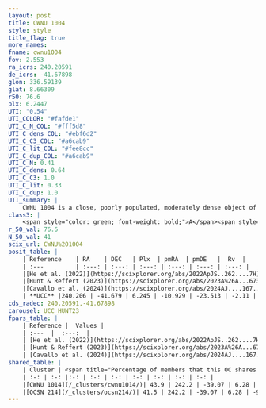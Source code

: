 ```yaml
---
layout: post
title: CWNU 1004
style: style
title_flag: true
more_names: 
fname: cwnu1004
fov: 2.553
ra_icrs: 240.20591
de_icrs: -41.67898
glon: 336.59139
glat: 8.66309
r50: 76.6
plx: 6.2447
UTI: "0.54"
UTI_COLOR: "#fafde1"
UTI_C_N_COL: "#fff5d8"
UTI_C_dens_COL: "#ebf6d2"
UTI_C_C3_COL: "#a6cab9"
UTI_C_lit_COL: "#fee8cc"
UTI_C_dup_COL: "#a6cab9"
UTI_C_N: 0.41
UTI_C_dens: 0.64
UTI_C_C3: 1.0
UTI_C_lit: 0.33
UTI_C_dup: 1.0
UTI_summary: |
    CWNU 1004 is a close, poorly populated, moderately dense object of very high C3 quality. It was recently reported in the literature.<br><br>This object shares a moderate percentage of members with at least one entry reported in the same catalogue.
class3: |
    <span style="color: green; font-weight: bold;">A</span><span style="color: green; font-weight: bold;">A</span>
r_50_val: 76.6
N_50_val: 41
scix_url: CWNU%201004
posit_table: |
    | Reference    | RA    | DEC   | Plx  | pmRA  | pmDE   |  Rv  |
    | :---         | :---: | :---: | :---: | :---: | :---: | :---: |
    |[He et al. (2022)](https://scixplorer.org/abs/2022ApJS..262....7H) | 239.698 | -42.032 | 6.259 | -11.103 | -23.516 | -- |
    |[Hunt & Reffert (2023)](https://scixplorer.org/abs/2023A%26A...673A.114H) | 239.73 | -42.008 | 6.257 | -11.058 | -23.509 | -2.013 |
    |[Cavallo et al. (2024)](https://scixplorer.org/abs/2024AJ....167...12C) | 239.844 | -42.107 | 6.257 | -- | -- | -- |
    | **UCC** |240.206 | -41.679 | 6.245 | -10.929 | -23.513 | -2.11 | 
cds_radec: 240.20591,-41.67898
carousel: UCC_HUNT23
fpars_table: |
    | Reference |  Values |
    | :---  |  :---:  |
    | [He et al. (2022)](https://scixplorer.org/abs/2022ApJS..262....7H) | `A0=2.95, logAge=7.05` |
    | [Hunt & Reffert (2023)](https://scixplorer.org/abs/2023A%26A...673A.114H) | `AV50=1.171, diffAV50=1.224, MOD50=5.976, logAge50=6.768` |
    | [Cavallo et al. (2024)](https://scixplorer.org/abs/2024AJ....167...12C) | `AV50=1.98, dMod50=5.97, logAge50=8.11, [Fe/H]50=0.29` |
shared_table: |
    | Cluster | <span title="Percentage of members that this OC shares with the ones listed">%</span>   | RA   | DEC   | Plx   | pmRA  | pmDE  | Rv | UTI |
    | :-: | :-: |:-: | :-: | :-: | :-: | :-: | :-: | :-: |
    |[CWNU 1014](/_clusters/cwnu1014/)| 43.9 | 242.2 | -39.07 | 6.28 | -9.91 | -23.43 | -2.54 |0.31 |
    |[OCSN 214](/_clusters/ocsn214/)| 41.5 | 242.2 | -39.07 | 6.28 | -9.87 | -23.51 | -2.45 |0.0 |
---
```

